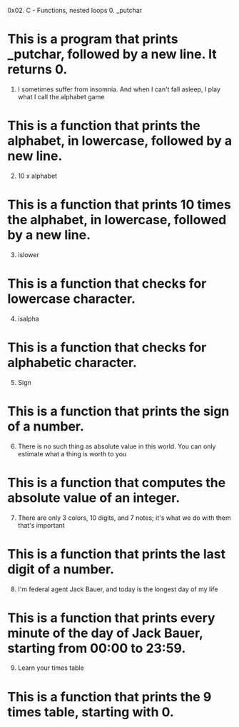 0x02. C - Functions, nested loops
0. _putchar
# This is a program that prints _putchar, followed by a new line. It returns 0.
1. I sometimes suffer from insomnia. And when I can't fall asleep, I play what I call the alphabet game
# This is a function that prints the alphabet, in lowercase, followed by a new line.
2. 10 x alphabet
# This is a function that prints 10 times the alphabet, in lowercase, followed by a new line.
3. islower
# This is a function that checks for lowercase character.
4. isalpha
# This is  a function that checks for alphabetic character. 
5. Sign
# This is a function that prints the sign of a number.
6. There is no such thing as absolute value in this world. You can only estimate what a thing is worth to you
# This is a function that computes the absolute value of an integer.
7. There are only 3 colors, 10 digits, and 7 notes; it's what we do with them that's important
# This is  a function that prints the last digit of a number.
8. I'm federal agent Jack Bauer, and today is the longest day of my life
# This is a function that prints every minute of the day of Jack Bauer, starting from 00:00 to 23:59.
9. Learn your times table
# This is a function that prints the 9 times table, starting with 0.







